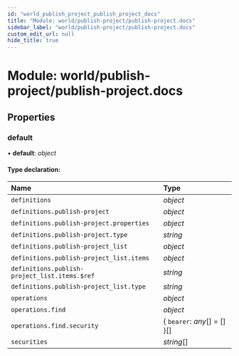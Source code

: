 ```yaml
---
id: "world_publish_project_publish_project_docs"
title: "Module: world/publish-project/publish-project.docs"
sidebar_label: "world/publish-project/publish-project.docs"
custom_edit_url: null
hide_title: true
---
```


# Module: world/publish-project/publish-project.docs

## Properties

### default

• **default**: *object*

#### Type declaration:

| Name | Type |
| :------ | :------ |
| `definitions` | *object* |
| `definitions.publish-project` | *object* |
| `definitions.publish-project.properties` | *object* |
| `definitions.publish-project.type` | *string* |
| `definitions.publish-project_list` | *object* |
| `definitions.publish-project_list.items` | *object* |
| `definitions.publish-project_list.items.$ref` | *string* |
| `definitions.publish-project_list.type` | *string* |
| `operations` | *object* |
| `operations.find` | *object* |
| `operations.find.security` | { `bearer`: *any*[] = [] }[] |
| `securities` | *string*[] |
